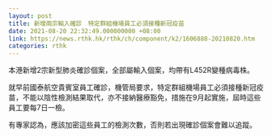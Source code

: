 ```yaml
---
layout: post
title: 新增兩宗輸入確診　特定群組機場員工必須接種新冠疫苗
date: 2021-08-20 22:32:49.000000000 +08:00
link: https://news.rthk.hk/rthk/ch/component/k2/1606888-20210820.htm
categories: rthk
---
```


本港新增2宗新型肺炎確診個案，全部屬輸入個案，均帶有L452R變種病毒株。

就早前國泰航空貴賓室員工確診，機管局要求，特定群組機場員工必須接種新冠疫苗，不能以陰性檢測結果取代，亦不接納醫療豁免，措施在9月起實施，屆時這些員工要每7日一檢。

有專家認為，應該加密這些員工的檢測次數，否則若出現確診個案會難以追蹤。
